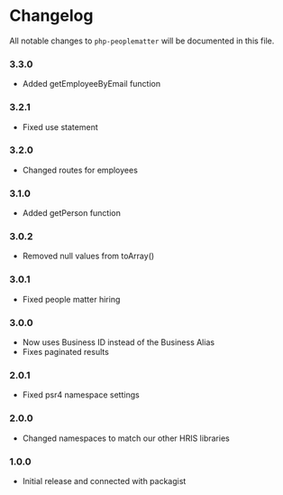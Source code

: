 # Changelog

All notable changes to `php-peoplematter` will be documented in this file.

### 3.3.0
- Added getEmployeeByEmail function

### 3.2.1
- Fixed use statement

### 3.2.0
- Changed routes for employees

### 3.1.0
- Added getPerson function

### 3.0.2
- Removed null values from toArray()

### 3.0.1
- Fixed people matter hiring

### 3.0.0
- Now uses Business ID instead of the Business Alias
- Fixes paginated results

### 2.0.1
- Fixed psr4 namespace settings

### 2.0.0
- Changed namespaces to match our other HRIS libraries

### 1.0.0
- Initial release and connected with packagist
